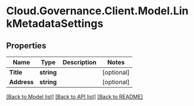 # Cloud.Governance.Client.Model.LinkMetadataSettings
## Properties

Name | Type | Description | Notes
------------ | ------------- | ------------- | -------------
**Title** | **string** |  | [optional] 
**Address** | **string** |  | [optional] 

[[Back to Model list]](../README.md#documentation-for-models) [[Back to API list]](../README.md#documentation-for-api-endpoints) [[Back to README]](../README.md)

